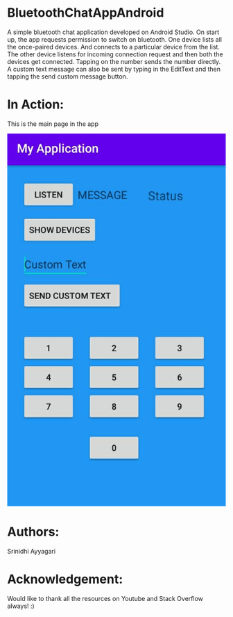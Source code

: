 # BluetoothChatAppAndroid
A simple bluetooth chat application developed on Android Studio. 
On start up, the app requests permission to switch on bluetooth.
One device lists all the once-paired devices. And connects to a particular device from the list. 
The other device listens for incoming connection request and then both the devices get connected.
Tapping on the number sends the number directly. A custom text message can also be sent by typing in the EditText and then tapping the send custom message button.

 # In Action:
This is the main page in the app

![Device1](d1r.jpeg)

# Authors:
Srinidhi Ayyagari

# Acknowledgement:
Would like to thank all the resources on Youtube and Stack Overflow always! :)

